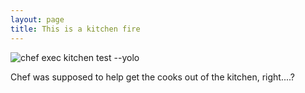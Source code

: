 ```yaml
---
layout: page
title: This is a kitchen fire
---
```


![chef exec kitchen test --yolo][chef]

Chef was supposed to help get the cooks out of the kitchen, right....?

[chef]: ./chef_kitchen_fire.gif
